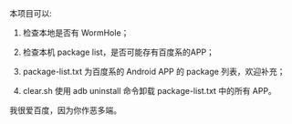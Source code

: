 本项目可以:

1.  检查本地是否有 WormHole；

2.  检查本机 package list，是否可能存有百度系的APP；

3.  package-list.txt 为百度系的 Android APP 的 package 列表，欢迎补充；

4.  clear.sh 使用 adb uninstall 命令卸载 package-list.txt 中的所有 APP。

我很爱百度，因为你作恶多端。
